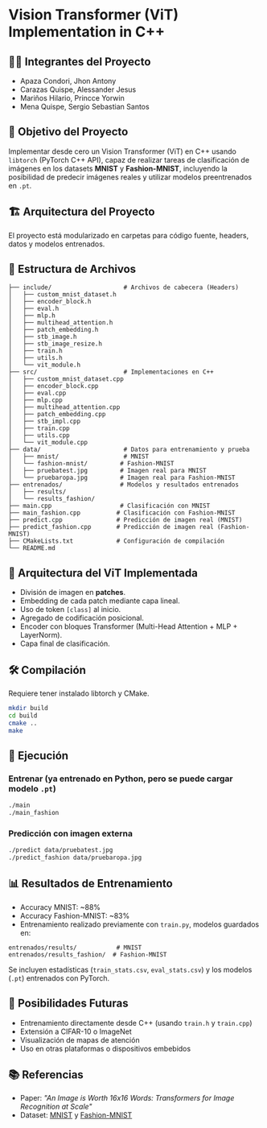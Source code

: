 
# Vision Transformer (ViT) Implementation in C++

## 👨‍🏫 Integrantes del Proyecto

- Apaza Condori, Jhon Antony  
- Carazas Quispe, Alessander Jesus  
- Mariños Hilario, Princce Yorwin  
- Mena Quispe, Sergio Sebastian Santos  

## 🎯 Objetivo del Proyecto

Implementar desde cero un Vision Transformer (ViT) en C++ usando `libtorch` (PyTorch C++ API), capaz de realizar tareas de clasificación de imágenes en los datasets **MNIST** y **Fashion-MNIST**, incluyendo la posibilidad de predecir imágenes reales y utilizar modelos preentrenados en `.pt`.

## 🏗️ Arquitectura del Proyecto

El proyecto está modularizado en carpetas para código fuente, headers, datos y modelos entrenados.

## 📁 Estructura de Archivos

```
├── include/                    # Archivos de cabecera (Headers)
│   ├── custom_mnist_dataset.h
│   ├── encoder_block.h
│   ├── eval.h
│   ├── mlp.h
│   ├── multihead_attention.h
│   ├── patch_embedding.h
│   ├── stb_image.h
│   ├── stb_image_resize.h
│   ├── train.h
│   ├── utils.h
│   └── vit_module.h
├── src/                        # Implementaciones en C++
│   ├── custom_mnist_dataset.cpp
│   ├── encoder_block.cpp
│   ├── eval.cpp
│   ├── mlp.cpp
│   ├── multihead_attention.cpp
│   ├── patch_embedding.cpp
│   ├── stb_impl.cpp
│   ├── train.cpp
│   ├── utils.cpp
│   └── vit_module.cpp
├── data/                       # Datos para entrenamiento y prueba
│   ├── mnist/                  # MNIST
│   └── fashion-mnist/         # Fashion-MNIST
│   ├── pruebatest.jpg         # Imagen real para MNIST
│   └── pruebaropa.jpg         # Imagen real para Fashion-MNIST
├── entrenados/                # Modelos y resultados entrenados
│   ├── results/
│   └── results_fashion/
├── main.cpp                   # Clasificación con MNIST
├── main_fashion.cpp          # Clasificación con Fashion-MNIST
├── predict.cpp               # Predicción de imagen real (MNIST)
├── predict_fashion.cpp       # Predicción de imagen real (Fashion-MNIST)
├── CMakeLists.txt            # Configuración de compilación
└── README.md
```

## 🧠 Arquitectura del ViT Implementada

- División de imagen en **patches**.
- Embedding de cada patch mediante capa lineal.
- Uso de token `[class]` al inicio.
- Agregado de codificación posicional.
- Encoder con bloques Transformer (Multi-Head Attention + MLP + LayerNorm).
- Capa final de clasificación.

## 🛠️ Compilación

Requiere tener instalado libtorch y CMake.

```bash
mkdir build
cd build
cmake ..
make
```

## 🚀 Ejecución

### Entrenar (ya entrenado en Python, pero se puede cargar modelo `.pt`)

```bash
./main
./main_fashion
```

### Predicción con imagen externa

```bash
./predict data/pruebatest.jpg
./predict_fashion data/pruebaropa.jpg
```

## 📊 Resultados de Entrenamiento

- Accuracy MNIST: ~88%
- Accuracy Fashion-MNIST: ~83%
- Entrenamiento realizado previamente con `train.py`, modelos guardados en:

```
entrenados/results/           # MNIST
entrenados/results_fashion/  # Fashion-MNIST
```

Se incluyen estadísticas (`train_stats.csv`, `eval_stats.csv`) y los modelos (`.pt`) entrenados con PyTorch.

## 🔮 Posibilidades Futuras

- Entrenamiento directamente desde C++ (usando `train.h` y `train.cpp`)
- Extensión a CIFAR-10 o ImageNet
- Visualización de mapas de atención
- Uso en otras plataformas o dispositivos embebidos

## 📚 Referencias

- Paper: *"An Image is Worth 16x16 Words: Transformers for Image Recognition at Scale"*
- Dataset: [MNIST](http://yann.lecun.com/exdb/mnist/) y [Fashion-MNIST](https://github.com/zalandoresearch/fashion-mnist)
